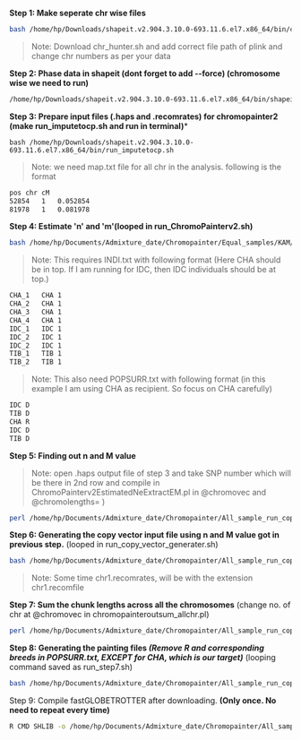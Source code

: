 **Step 1: Make seperate chr wise files**
```bash
bash /home/hp/Downloads/shapeit.v2.904.3.10.0-693.11.6.el7.x86_64/bin/chr_hunter.sh
```
>Note: Download chr_hunter.sh and add correct file path of plink and change chr numbers as per your data

**Step 2: Phase data in shapeit (dont forget to add --force) (chromosome wise we need to run)**
```bash
/home/hp/Downloads/shapeit.v2.904.3.10.0-693.11.6.el7.x86_64/bin/shapeit --input-bed cdt1.bed cdt1.bim cdt1.fam --force -O cdt1
```
**Step 3: Prepare input files (.haps and .recomrates) for chromopainter2  (make run_imputetocp.sh and run in terminal)***
```bah
bash /home/hp/Downloads/shapeit.v2.904.3.10.0-693.11.6.el7.x86_64/bin/run_imputetocp.sh
```
>Note: we need map.txt file for all chr in the analysis. following is the format
```bash
pos	chr	cM
52854	1	0.052854
81978	1	0.081978
```
**Step 4: Estimate 'n' and 'm'(looped in run_ChromoPainterv2.sh)**
```bash
bash /home/hp/Documents/Admixture_date/Chromopainter/Equal_samples/KAM/run_ChromoPainterv2.sh
```
>Note: This requires INDI.txt with following format (Here CHA should be in top. If I am running for IDC, then IDC individuals should be at top.)
```bash
CHA_1	CHA	1
CHA_2	CHA	1
CHA_3	CHA	1
CHA_4	CHA	1
IDC_1	IDC	1
IDC_2	IDC	1
IDC_2	IDC	1
TIB_1	TIB	1
TIB_2	TIB	1
```
>Note: This also need POPSURR.txt with following format (in this example I am using CHA as recipient. So focus on CHA carefully)

```bash
IDC	D
TIB	D
CHA	R
IDC	D
TIB	D
```
**Step 5: Finding out n and M value**
>Note: open .haps output file of step 3 and take SNP number which will be there in 2nd row and compile in ChromoPainterv2EstimatedNeExtractEM.pl in @chromovec and @chromolengths= )
```bash
perl /home/hp/Documents/Admixture_date/Chromopainter/All_sample_run_copy/ChromoPainterv2EstimatedNeMutExtractEM.pl
```
**Step 6: Generating the copy vector input file using n and M value got in previous step.** (looped in run_copy_vector_generater.sh)
```bash
bash /home/hp/Documents/Admixture_date/Chromopainter/All_sample_run_copy/run_copy_vector_generater.sh
```
>Note: Some time chr1.recomrates, will be with the extension chr1.recomfile

**Step 7: Sum the chunk lengths across all the chromosomes** (change no. of chr at @chromovec in chromopainteroutsum_allchr.pl)
```bash
perl /home/hp/Documents/Admixture_date/Chromopainter/All_sample_run_copy/chromopainteroutsum_allchr.pl chr _DonorvALL.chunklengths.out
```
**Step 8: Generating the painting files *(Remove R and corresponding breeds in POPSURR.txt, EXCEPT for CHA, which is our target)*** (looping command saved as run_step7.sh)
```bash
bash /home/hp/Documents/Admixture_date/Chromopainter/All_sample_run_copy/run_step7.sh
```
Step 9: Compile fastGLOBETROTTER after downloading. **(Only once. No need to repeat every time)**
```bash
R CMD SHLIB -o /home/hp/Documents/Admixture_date/Chromopainter/All_sample_run_copy/fastGLOBETROTTERCompanion.so /home/hp/Documents/Admixture_date/Chromopainter/All_sample_run_copy/fastGLOBETROTTERCompanion.c -lz
```


